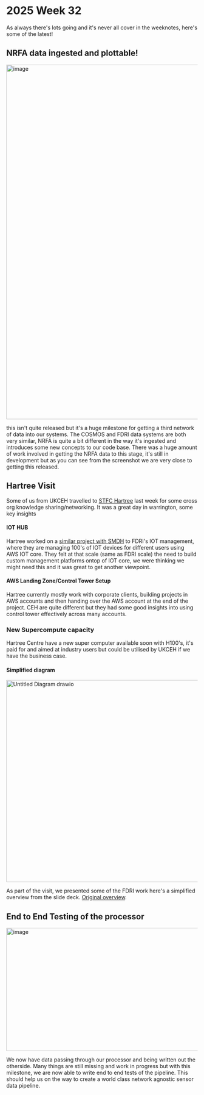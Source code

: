 # 2025 Week 32

As always there's lots going and it's never all cover in the weeknotes, here's some of the latest!

## NRFA data ingested and plottable!
<img width="1110" height="930" alt="image" src="https://github.com/user-attachments/assets/cacafadd-0b66-4ecc-8639-c913dd8b6442" />

this isn't quite released but it's a huge milestone for getting a third network of data into our systems. The COSMOS and FDRI data systems are both very similar,
NRFA is quite a bit different in the way it's ingested and introduces some new concepts to our code base. There was a huge amount of work involved in getting the NRFA data
to this stage, it's still in development but as you can see from the screenshot we are very close to getting this released.

## Hartree Visit

Some of us from UKCEH travelled to [STFC Hartree](https://www.hartree.stfc.ac.uk/) last week for some cross org knowledge sharing/networking. It was a great day in warrington, some key insights

#### IOT HUB
Hartree worked on a [similar project with SMDH](https://datahub.smdh.uk/) to FDRI's IOT management, where they are managing 100's of IOT devices for different users using AWS IOT core. They felt at that scale (same as FDRI scale)
the need to build custom management platforms ontop of IOT core, we were thinking we might need this and it was great to get another viewpoint.

#### AWS Landing Zone/Control Tower Setup

Hartree currently mostly work with corporate clients, building projects in AWS accounts and then handing over the AWS account at the end of the project.
CEH are quite different but they had some good insights into using control tower effectively across many accounts. 

### New Supercompute capacity

Hartree Centre have a new super computer available soon with H100's, it's paid for and aimed at industry users but could be utilised by UKCEH if we have the business case.
  

#### Simplified diagram

<img width="1101" height="530" alt="Untitled Diagram drawio" src="https://github.com/user-attachments/assets/c9732a19-826e-44c4-88a5-2158830423d2" />

As part of the visit, we presented some of the FDRI work here's a simplified overview from the slide deck.  [Original overview](https://nerc-ceh.github.io/fdri_words/timeseries/diagrams/overview.drawio.png).

## End to End Testing of the processor

<img width="1053" height="323" alt="image" src="https://github.com/user-attachments/assets/f2dc9cf9-fdf6-4a9a-9180-92e77f999f60" />

We now have data passing through our processor and being written out the otherside. Many things are still missing and work in progress but with this milestone,
we are now able to write end to end tests of the pipeline. This should help us on the way to create a world class network agnostic sensor data pipeline.
